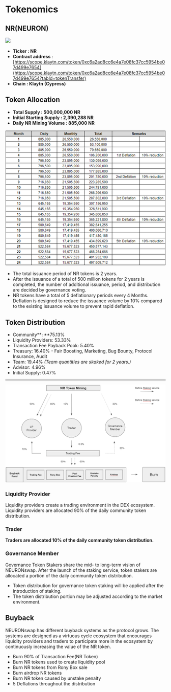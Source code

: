 # Tokenomics

## NR(NEURON)

![](../.gitbook/assets/KakaoTalk\_20211125\_112630909.png)

* **Ticker : NR**
* **Contract address** : [https://scope.klaytn.com/token/0xc6a2ad8cc6e4a7e08fc37cc5954be07d499e7654](https://scope.klaytn.com/token/0xc6a2ad8cc6e4a7e08fc37cc5954be07d499e7654?tabId=tokenTransfer)​
* **Chain : Klaytn (Cypress)**

## Token Allocation

* **Total Supply : 500,000,000 NR**
* **Initial Starting Supply : 2,390,288 NR**
* **Daily NR Mining Volume : 885,000 NR**

![](<../.gitbook/assets/image (34).png>)

* The total issuance period of NR tokens is 2 years.
* After the issuance of a total of 500 million tokens for 2 years is completed, the number of additional issuance, period, and distribution are decided by governance voting.
* NR tokens have a total of 5 deflationary periods every 4 Months. Deflation is designed to reduce the issuance volume by 10% compared to the existing issuance volume to prevent rapid deflation.

## Token Distribution

* Community**: **75.13%
* Liquidity Providers: 53.33%
* Transaction Fee Payback Pook: 5.40%
* Treasury: 16.40% - Fair Boosting, Marketing, Bug Bounty, Protocol Insurance, Audit
* Team: 19.44% _(Team quantities are skaked for 2 years.)_
* Advisor: 4.96%
* Initial Supply: 0.47%

***

![](<../.gitbook/assets/image (32).png>)

### **Liquidity Provider**

Liquidity providers create a trading environment in the DEX ecosystem. Liquidity providers are allocated 90% of the daily community token distribution.

### **Trader**

**Traders are allocated 10% of the daily community token distribution.**

### Governance Member

Governance Token Stakers share the mid- to long-term vision of NEURONswap. After the launch of the staking service, token stakers are allocated a portion of the daily community token distribution.

* Token distribution for governance token staking will be applied after the introduction of staking.
* The token distribution portion may be adjusted according to the market environment.

## **Buyback**

NEURONswap has different buyback systems as the protocol grows. The systems are designed as a virtuous cycle ecosystem that encourages liquidity providers and traders to participate more in the ecosystem by continuously increasing the value of the NR token.

* Burn 90% of Transaction Fee(NR Token)
* Burn NR tokens used to create liquidity pool
* Burn NR tokens from Rony Box sale
* Burn airdrop NR tokens
* Burn NR token caused by unstake penalty
* 5 Deflations throughout the distribution
